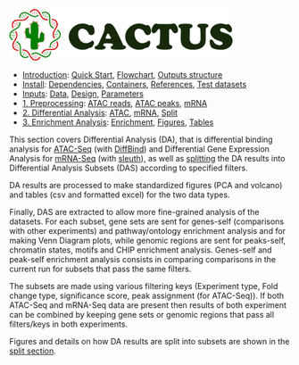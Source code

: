 
<img src="/docs/images/logo_cactus.png" width="400" />

* [Introduction](/README.md): [Quick Start](/docs/1_Intro/Quick_start.md), [Flowchart](/docs/1_Intro/Flowchart.md), [Outputs structure](/docs/1_Intro/Outputs_structure.md)
* [Install](/docs/2_Install/2_Install.md): [Dependencies](/docs/2_Install/Dependencies.md), [Containers](/docs/2_Install/Containers.md), [References](/docs/2_Install/References.md), [Test datasets](/docs/2_Install/Test_datasets.md)
* [Inputs](/docs/3_Inputs/3_Inputs.md): [Data](/docs/3_Inputs/Data.md), [Design](/docs/3_Inputs/Design.md), [Parameters](/docs/3_Inputs/Parameters.md)
* [1. Preprocessing](/docs/4_Prepro/4_Prepro.md): [ATAC reads](/docs/4_Prepro/ATAC_reads.md), [ATAC peaks](/docs/4_Prepro/ATAC_peaks.md), [mRNA](/docs/4_Prepro/mRNA.md)
* [2. Differential Analysis](/docs/5_DA/5_DA.md): [ATAC](/docs/5_DA/DA_ATAC.md), [mRNA](/docs/5_DA/DA_mRNA.md), [Split](/docs/5_DA/Split.md)
* [3. Enrichment Analysis](/docs/6_Enrich/6_Enrich.md): [Enrichment](/docs/6_Enrich/Enrichment.md), [Figures](/docs/6_Enrich/Figures.md), [Tables](/docs/6_Enrich/Tables.md)

[](END_OF_MENU)



This section covers Differential Analysis (DA), that is differential binding analysis for [ATAC-Seq](/docs/5_DA/DA_ATAC.md) (with [DiffBind](https://doi.org/10.1038/nature10730)) and Differential Gene Expression Analysis for [mRNA-Seq](/docs/5_DA/DA_mRNA.md) (with [sleuth](http://dx.doi.org/10.1038/nmeth.4324)), as well as [splitting](/docs/5_DA/Split.md) the DA results into Differential Analysis Subsets (DAS) according to specified filters.

DA results are processed to make standardized figures (PCA and volcano) and tables (csv and formatted excel) for the two data types.

Finally, DAS are extracted to allow more fine-grained analysis of the datasets. For each subset, gene sets are sent for genes-self (comparisons with other experiments) and pathway/ontology enrichment analysis and for making Venn Diagram plots, while genomic regions are sent for peaks-self, chromatin states, motifs and CHIP enrichment analysis. Genes-self and peak-self enrichment analysis consists in comparing comparisons in the current run for subsets that pass the same filters.

The subsets are made using various filtering keys (Experiment type, Fold change type, significance score, peak assignment (for ATAC-Seq)). If both ATAC-Seq and mRNA-Seq data are present then results of both experiment can be combined by keeping gene sets or genomic regions that pass all filters/keys in both experiments.  

Figures and details on how DA results are split into subsets are shown in the [split section](/docs/5_DA/Split.md).
